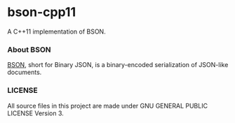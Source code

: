 
# bson-cpp11

A C++11 implementation of BSON.

### About BSON

[BSON](http://bsonspec.org/), short for Binary JSON, is a binary-encoded serialization of 
JSON-like documents. 

### LICENSE 
All source files in this project are made under GNU GENERAL PUBLIC LICENSE Version 3.